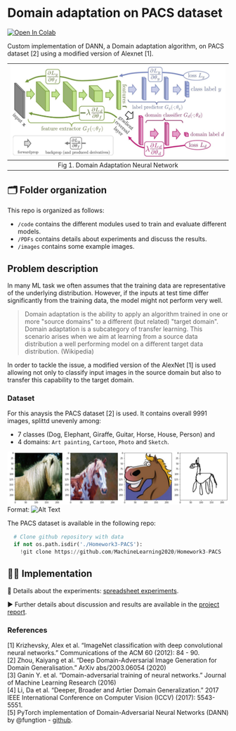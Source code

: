 # Domain adaptation on PACS dataset

[![Open In Colab](https://colab.research.google.com/assets/colab-badge.svg)](https://colab.research.google.com/drive/1d05ErjIoe4qO3AH9x9qO6YIi_XcV1paT?usp=sharing)

Custom implementation of DANN, a Domain adaptation algorithm, on PACS dataset [2] using a modified version of Alexnet [1]. 

| ![Network architecure](/images/dann_architecture.jpg) |
|:--:|
| Fig 1. Domain Adaptation Neural Network |

## 🗂 Folder organization
This repo is organized as follows: 
- `/code` contains the different modules used to train and evaluate different models.
- `/PDFs` contains details about experiments and discuss the results.
- `/images` contains some example images.

## Problem description
In many ML task we often assumes that the training data are representative of the underlying distribution. However, if the inputs at test time differ
significantly from the training data, the model might not perform very well. 

> Domain adaptation is the ability to apply an algorithm trained in one or more "source domains" to a different (but related) "target domain". Domain adaptation is a subcategory of transfer learning. This scenario arises when we aim at learning from a source data distribution a well performing model on a different target data distribution. (Wikipedia)

In order to tackle the issue, a modified version of the AlexNet [1] is used allowing not only to classify input images in the source domain but also to transfer this capability to the target domain. 

### Dataset
For this anaysis the PACS dataset [2] is used. It contains overall 9991 images, splittd unevenly among:
- 7 classes (Dog, Elephant, Giraffe, Guitar, Horse, House, Person) and 
- 4 domains: `Art painting`, `Cartoon`, `Photo` and `Sketch`.

![example](/images/example_PACSdata_horse.jpg)
Format: ![Alt Text](url)

The PACS dataset is available in the following repo:
```python
  # Clone github repository with data
  if not os.path.isdir('./Homework3-PACS'):
    !git clone https://github.com/MachineLearning2020/Homework3-PACS
```

## 👨‍💻 Implementation 

🔗 Details about the experiments: [spreadsheet experiments](https://docs.google.com/spreadsheets/d/1uLhNkXpfvKClKMzDB2up0mOgv7D9yjEpBaQuIOw4xbw).

▶ Further details about discussion and results are available in the [project report](./report.pdf).

### References

[1] Krizhevsky, Alex et al. “ImageNet classification with deep convolutional neural networks.” Communications of the ACM 60 (2012): 84 - 90.<br>
[2] Zhou, Kaiyang et al. “Deep Domain-Adversarial Image Generation for Domain Generalisation.” ArXiv abs/2003.06054 (2020)<br>
[3] Ganin Y. et al. “Domain-adversarial training of neural networks.” Journal of Machine Learning Research (2016)<br>
[4] Li, Da et al. “Deeper, Broader and Artier Domain Generalization.” 2017 IEEE International Conference on Computer Vision (ICCV) (2017): 5543-5551.<br>
[5] PyTorch implementation of Domain-Adversarial Neural Networks (DANN) by @fungtion - [github](https://github.com/fungtion/DANN).
